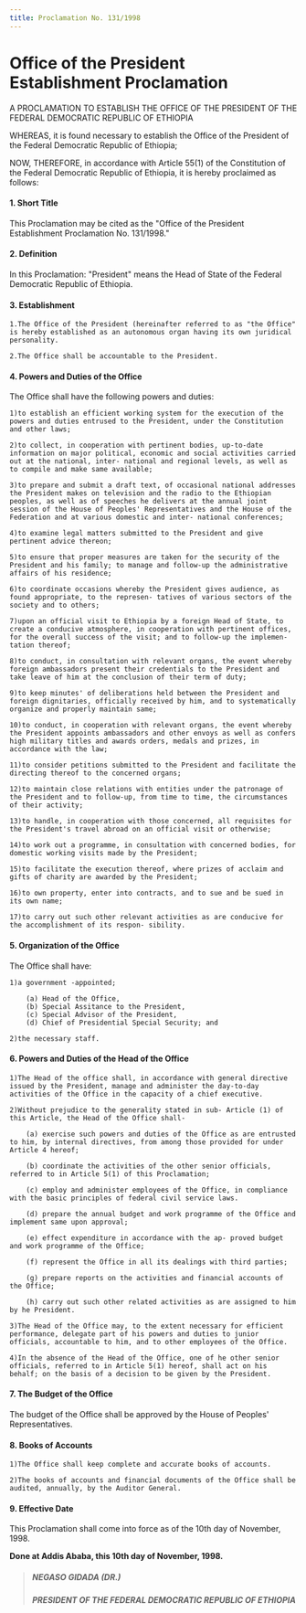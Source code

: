 ```yaml
---
title: Proclamation No. 131/1998
---
```


# Office of the President Establishment Proclamation

A PROCLAMATION TO ESTABLISH THE OFFICE OF THE PRESIDENT OF THE FEDERAL DEMOCRATIC REPUBLIC OF ETHIOPIA

WHEREAS, it is found necessary to establish the Office of the President of the Federal Democratic Republic of Ethiopia;

NOW, THEREFORE, in accordance with Article 55(1) of the Constitution of the Federal Democratic Republic of Ethiopia, it is hereby proclaimed as follows:

#### 1. Short Title

This Proclamation may be cited as the "Office of the President Establishment Proclamation No. 131/1998."

#### 2. Definition

In this Proclamation: "President" means the Head of State of the Federal Democratic Republic of Ethiopia.

#### 3. Establishment

    1.The Office of the President (hereinafter referred to as "the Office" is hereby established as an autonomous organ having its own juridical personality.

    2.The Office shall be accountable to the President.

#### 4. Powers and Duties of the Office

The Office shall have the following powers and duties:

    1)to establish an efficient working system for the execution of the powers and duties entrused to the President, under the Constitution and other laws;

    2)to collect, in cooperation with pertinent bodies, up-to-date information on major political, economic and social activities carried out at the national, inter- national and regional levels, as well as to compile and make same available;

    3)to prepare and submit a draft text, of occasional national addresses the President makes on television and the radio to the Ethiopian peoples, as well as of speeches he delivers at the annual joint session of the House of Peoples' Representatives and the House of the Federation and at various domestic and inter- national conferences;

    4)to examine legal matters submitted to the President and give pertinent advice thereon;

    5)to ensure that proper measures are taken for the security of the President and his family; to manage and follow-up the administrative affairs of his residence;

    6)to coordinate occasions whereby the President gives audience, as found appropriate, to the represen- tatives of various sectors of the society and to others;

    7)upon an official visit to Ethiopia by a foreign Head of State, to create a conducive atmosphere, in cooperation with pertinent offices, for the overall success of the visit; and to follow-up the implemen- tation thereof;

    8)to conduct, in consultation with relevant organs, the event whereby foreign ambassadors present their credentials to the President and take leave of him at the conclusion of their term of duty;

    9)to keep minutes' of deliberations held between the President and foreign dignitaries, officially received by him, and to systematically organize and properly maintain same;

    10)to conduct, in cooperation with relevant organs, the event whereby the President appoints ambassadors and other envoys as well as confers high military titles and awards orders, medals and prizes, in accordance with the law;

    11)to consider petitions submitted to the President and facilitate the directing thereof to the concerned organs;

    12)to maintain close relations with entities under the patronage of the President and to follow-up, from time to time, the circumstances of their activity;

    13)to handle, in cooperation with those concerned, all requisites for the President's travel abroad on an official visit or otherwise;

    14)to work out a programme, in consultation with concerned bodies, for domestic working visits made by the President;

    15)to facilitate the execution thereof, where prizes of acclaim and gifts of charity are awarded by the President;

    16)to own property, enter into contracts, and to sue and be sued in its own name;

    17)to carry out such other relevant activities as are conducive for the accomplishment of its respon- sibility.

#### 5. Organization of the Office

The Office shall have:

    1)a government -appointed;

        (a) Head of the Office,
        (b) Special Assitance to the President,
        (c) Special Advisor of the President,
        (d) Chief of Presidential Special Security; and

    2)the necessary staff.

#### 6. Powers and Duties of the Head of the Office

    1)The Head of the office shall, in accordance with general directive issued by the President, manage and administer the day-to-day activities of the Office in the capacity of a chief executive.

    2)Without prejudice to the generality stated in sub- Article (1) of this Article, the Head of the Office shall-

        (a) exercise such powers and duties of the Office as are entrusted to him, by internal directives, from among those provided for under Article 4 hereof;

        (b) coordinate the activities of the other senior officials, referred to in Article 5(1) of this Proclamation;

        (c) employ and administer employees of the Office, in compliance with the basic principles of federal civil service laws.

        (d) prepare the annual budget and work programme of the Office and implement same upon approval;

        (e) effect expenditure in accordance with the ap- proved budget and work programme of the Office;

        (f) represent the Office in all its dealings with third parties;

        (g) prepare reports on the activities and financial accounts of the Office;

        (h) carry out such other related activities as are assigned to him by he President.

    3)The Head of the Office may, to the extent necessary for efficient performance, delegate part of his powers and duties to junior officials, accountable to him, and to other employees of the Office.

    4)In the absence of the Head of the Office, one of he other senior officials, referred to in Article 5(1) hereof, shall act on his behalf; on the basis of a decision to be given by the President.

#### 7. The Budget of the Office

The budget of the Office shall be approved by the House of Peoples' Representatives.

#### 8. Books of Accounts

    1)The Office shall keep complete and accurate books of accounts.

    2)The books of accounts and financial documents of the Office shall be audited, annually, by the Auditor General.

#### 9. Effective Date

This Proclamation shall come into force as of the 10th day of November, 1998.

**Done at Addis Ababa, this 10th day of November, 1998.**

> ##### NEGASO GIDADA (DR.)
>
> ##### PRESIDENT OF THE FEDERAL DEMOCRATIC REPUBLIC OF ETHIΟΡΙΑ